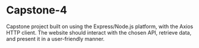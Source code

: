 # Capstone-4
Capstone project built on using the Express/Node.js platform, with the Axios HTTP client. The website should interact with the chosen API, retrieve data, and present it in a user-friendly manner.
